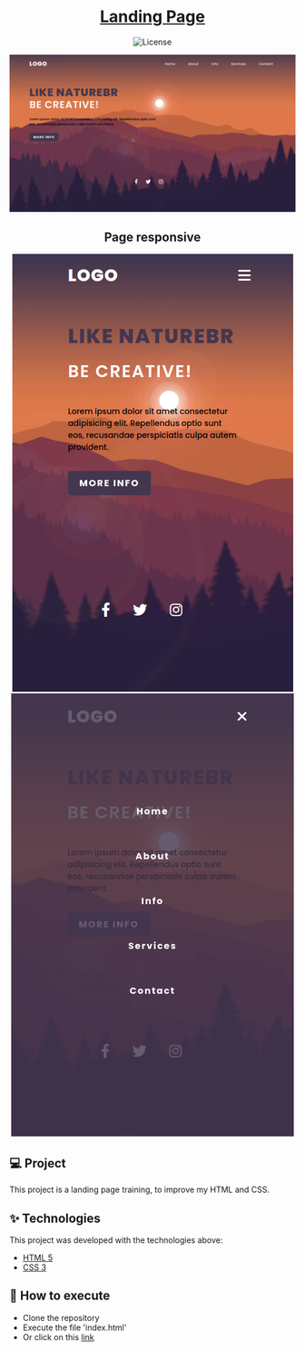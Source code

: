 <h1 align="center"> <a href="https://pedrocastilhos.github.io/landingPage/" target="_blank">Landing Page</a> </h1>
<p align="center">
  <img alt="License" src="https://img.shields.io/static/v1?label=license&message=MIT&color=069446&labelColor=000000">
</p>

<img src="https://github.com/PedroCastilhos/landingPage/blob/main/printScreens/screeShot.png?raw=true" alt="first printscreen">
  <h2 align="center">Page responsive</h2>
  <p align="center">
  <img src="https://github.com/PedroCastilhos/landingPage/blob/main/printScreens/screeShot2.png?raw=true" alt="second printscreen">
  <img src="https://github.com/PedroCastilhos/landingPage/blob/main/printScreens/screeShot3.png?raw=true" alt="third printscreen">
</p>

## 💻 Project

This project is a landing page training, to improve my HTML and CSS.

## ✨ Technologies

This project was developed with the technologies above:

- [HTML 5](https://developer.mozilla.org/en-US/docs/Web/HTML)
- [CSS 3](https://developer.mozilla.org/en-US/docs/Web/CSS)


## 🚀 How to execute

- Clone the repository
- Execute the file 'index.html'
- Or click on this [link](https://pedrocastilhos.github.io/landingPage/)




